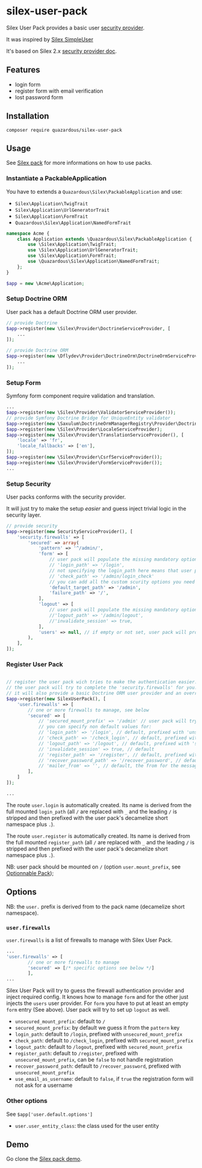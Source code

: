# silex-user-pack
Silex User Pack provides a basic user [security provider](http://silex.sensiolabs.org/doc/providers/security.html).

It was inspired by [Silex SimpleUser](https://github.com/jasongrimes/silex-simpleuser)

It's based on Silex 2.x [security provider doc](https://github.com/silexphp/Silex/blob/master/doc/providers/security.rst).

## Features

- login form
- register form with email verification
- lost password form

## Installation

    composer require quazardous/silex-user-pack

## Usage

See [Silex pack](https://github.com/quazardous/silex-pack) for more informations on how to use packs.

### Instantiate a PackableApplication
You have to extends a `Quazardous\Silex\PackableApplication` and use:
- `Silex\Application\TwigTrait`
- `Silex\Application\UrlGeneratorTrait`
- `Silex\Application\FormTrait`
- `Quazardous\Silex\Application\NamedFormTrait`


```php
namespace Acme {
    class Application extends \Quazardous\Silex\PackableApplication {
        use \Silex\Application\TwigTrait;
        use \Silex\Application\UrlGeneratorTrait;
        use \Silex\Application\FormTrait;
        use \Quazardous\Silex\Application\NamedFormTrait;
    };
}

$app = new \Acme\Application;

```

### Setup Doctrine ORM

User pack has a default Doctrine ORM user provider.

```php
// provide Doctrine
$app->register(new \Silex\Provider\DoctrineServiceProvider, [
    ...
]);

// provide Doctrine ORM
$app->register(new \Dflydev\Provider\DoctrineOrm\DoctrineOrmServiceProviderDoctrineOrmServiceProvider, [
    ...
]);

```

### Setup Form

Symfony form component require validation and translation.

```php
...
$app->register(new \Silex\Provider\ValidatorServiceProvider());
// provide Symfony Doctrine Bridge for UniqueEntity validator
$app->register(new \Saxulum\DoctrineOrmManagerRegistry\Provider\DoctrineOrmManagerRegistryProvider());
$app->register(new \Silex\Provider\LocaleServiceProvider);
$app->register(new \Silex\Provider\TranslationServiceProvider(), [
    'locale' => 'fr',
    'locale_fallbacks' => ['en'],
]);
$app->register(new \Silex\Provider\CsrfServiceProvider());
$app->register(new \Silex\Provider\FormServiceProvider());
...
```

### Setup Security

User packs conforms with the security provider.

It will just try to make the setup *easier* and guess inject trivial logic in the security layer.

```php
// provide security
$app->register(new SecurityServiceProvider(), [
    'security.firewalls' => [
        'secured' => array(
            'pattern' => '^/admin/',
            'form' => [
                // user pack will populate the missing mandatory options but you have to set the 'form' key.
                // 'login_path' => '/login',
                // not specifying the login_path here means that user pack has to provide the path and the controller
                // 'check_path' => '/admin/login_check'
                // you can add all the custom scurity options you need
                'default_target_path' => '/admin',
                'failure_path' => '/',
            ], 
            'logout' => [
                // user pack will populate the missing mandatory options but you have to set the 'logout' key.
                //'logout_path' => '/admin/logout',
                //'invalidate_session' => true,
            ], 
            'users' => null, // if empty or not set, user pack will provide it for you with the built in Doctrine implementation.
        ),
    ],
]);

```

### Register User Pack

```php

// register the user pack wich tries to make the authentication easier...
// the user pack will try to complete the 'security.firewalls' for you.
// it will also provide a basic Doctrine ORM user provider and an overridable login form.
$app->register(new SilexUserPack(), [
    'user.firewalls' => [
        // one or more firewalls to manage, see below
        'secured' => [
            // 'secured_mount_prefix' => '/admin' // user pack will try to guess it from the 'pattern' key
            // you can specify non default values for:
            // 'login_path' => '/login', // default, prefixed with 'unsecured_mount_prefix'
            // 'check_path' => '/check_login', // default, prefixed with 'secured_mount_prefix'
            // 'logout_path' => '/logout', // default, prefixed with 'secured_mount_prefix'
            // 'invalidate_session' => true, // default
            // 'register_path' => '/register', // default, prefixed with 'unsecured_mount_prefix'
            // 'recover_password_path' => '/recover_password', // default, prefixed with 'unsecured_mount_prefix'
            // 'mailer_from' => '', // default, the from for the messages sent for registration
        ],
    ]    
]);

...
```

The route `user.login` is automatically created. Its name is derived from the full mounted `login_path` (all `/` are replaced with `_` and the leading `/` is stripped and then prefixed with the user pack's decamelize short namespace plus `.`).

The route `user.register` is automatically created. Its name is derived from the full mounted `register_path` (all `/` are replaced with `_` and the leading `/` is stripped and then prefixed with the user pack's decamelize short namespace plus `.`).

NB: user pack should be mounted on `/` (option `user.mount_prefix`, see [Optionnable Pack](https://github.com/quazardous/silex-pack#optionnable-pack));

## Options
NB: the `user.` prefix is derived from to the pack name (decamelize short namespace).

### `user.firewalls`

`user.firewalls` is a list of firewalls to manage with Silex User Pack.

```php
...
'user.firewalls' => [
        // one or more firewalls to manage
        'secured' => [/* specific options see below */]
        ],
...
```
Silex User Pack will try to guess the firewall authentication provider and inject required config.
It knows how to manage `form` and for the other just injects the `users` user provider.
For `form` you have to put at least an empty `form` entry (See above). User pack will try to set up `logout` as well.

- `unsecured_mount_prefix`: default to `/`
- `secured_mount_prefix`: by default we guess it from the `pattern` key
- `login_path`: default to `/login`, prefixed with `unsecured_mount_prefix`
- `check_path`: default to `/check_login`, prefixed with `secured_mount_prefix`
- `logout_path`: default to `/logout`, prefixed with `secured_mount_prefix`
- `register_path`: default to `/register`, prefixed with `unsecured_mount_prefix`, can be `false` to not handle registration
- `recover_password_path`: default to `/recover_password`, prefixed with `unsecured_mount_prefix`
- `use_email_as_username`: default to `false`, if `true` the registration form will not ask for a username

### Other options

See `$app['user.default.options']`

- `user.user_entity_class`: the class used for the user entity



## Demo
Go clone the [Silex pack demo](http://github.com/quazardous/silex-pack-demo).
